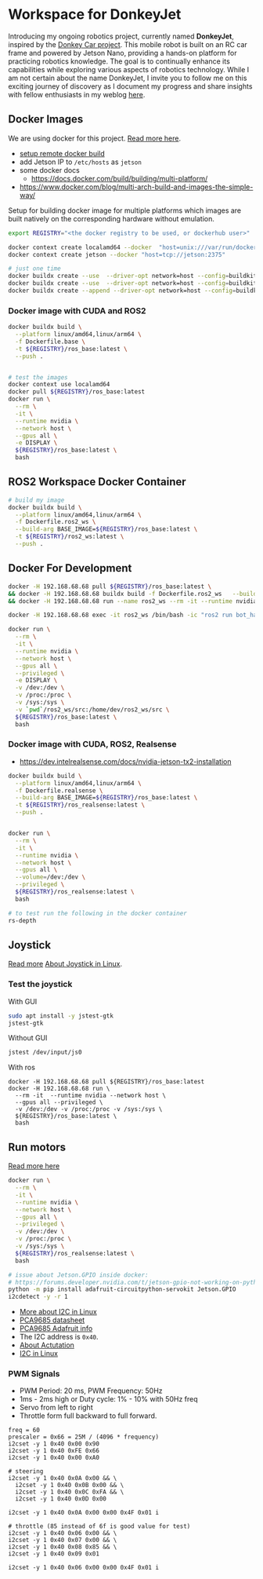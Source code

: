 # Workspace for DonkeyJet

Introducing my ongoing robotics project, currently named **DonkeyJet**, inspired by the [Donkey Car project](https://www.donkeycar.com/). This mobile robot is built on an RC car frame and powered by Jetson Nano, providing a hands-on platform for practicing robotics knowledge. The goal is to continually enhance its capabilities while exploring various aspects of robotics technology. While I am not certain about the name DonkeyJet, I invite you to follow me on this exciting journey of discovery as I document my progress and share insights with fellow enthusiasts in my weblog [here](https://www.enthusiasticroboticist.com/).

## Docker Images

We are using docker for this project. [Read more here](https://www.enthusiasticroboticist.com/blog/ros-2-on-jetson-nano-using-docker/).

- [setup remote docker build](https://youtu.be/YX2BSioWyhI)
- add Jetson IP to `/etc/hosts` as `jetson`
- some docker docs
  - https://docs.docker.com/build/building/multi-platform/
- https://www.docker.com/blog/multi-arch-build-and-images-the-simple-way/

Setup for building docker image for multiple platforms which images are built natively on the corresponding hardware without emulation.

```bash
export REGISTRY="<the docker registry to be used, or dockerhub user>"

docker context create localamd64 --docker  "host=unix:///var/run/docker.sock"
docker context create jetson --docker "host=tcp://jetson:2375"

# just one time
docker buildx create --use  --driver-opt network=host --config=buildkitd.toml --name MultiPlatform
docker buildx create --use  --driver-opt network=host --config=buildkitd.toml --name mybuilder localamd64
docker buildx create --append --driver-opt network=host --config=buildkitd.toml --name mybuilder jetson
```

### Docker image with CUDA and ROS2

```bash
docker buildx build \
  --platform linux/amd64,linux/arm64 \
  -f Dockerfile.base \
  -t ${REGISTRY}/ros_base:latest \
  --push .


# test the images
docker context use localamd64
docker pull ${REGISTRY}/ros_base:latest
docker run \
  --rm \
  -it \
  --runtime nvidia \
  --network host \
  --gpus all \
  -e DISPLAY \
  ${REGISTRY}/ros_base:latest \
  bash
```

## ROS2 Workspace Docker Container

```bash
# build my image
docker buildx build \
  --platform linux/amd64,linux/arm64 \
  -f Dockerfile.ros2_ws \
  --build-arg BASE_IMAGE=${REGISTRY}/ros_base:latest \
  -t ${REGISTRY}/ros2_ws:latest \
  --push .
```

## Docker For Development
```bash
docker -H 192.168.68.68 pull ${REGISTRY}/ros_base:latest \
&& docker -H 192.168.68.68 buildx build -f Dockerfile.ros2_ws   --build-arg BASE_IMAGE=${REGISTRY}/ros_base:latest   -t ${REGISTRY}/ros2_ws:latest . \
&& docker -H 192.168.68.68 run --name ros2_ws --rm -it --runtime nvidia --network host --gpus all --privileged -e DISPLAY -v /dev:/dev -v /proc:/proc -v /sys:/sys ${REGISTRY}/ros2_ws:latest bash -ic "ros2 run bot_hardware joy"

docker -H 192.168.68.68 exec -it ros2_ws /bin/bash -ic "ros2 run bot_hardware pca9685"

docker run \
  --rm \
  -it \
  --runtime nvidia \
  --network host \
  --gpus all \
  --privileged \
  -e DISPLAY \
  -v /dev:/dev \
  -v /proc:/proc \
  -v /sys:/sys \
  -v `pwd`/ros2_ws/src:/home/dev/ros2_ws/src \
  ${REGISTRY}/ros_base:latest \
  bash 
```

### Docker image with CUDA, ROS2, Realsense
- https://dev.intelrealsense.com/docs/nvidia-jetson-tx2-installation


```bash
docker buildx build \
  --platform linux/amd64,linux/arm64 \
  -f Dockerfile.realsense \
  --build-arg BASE_IMAGE=${REGISTRY}/ros_base:latest \
  -t ${REGISTRY}/ros_realsense:latest \
  --push .


docker run \
  --rm \
  -it \
  --runtime nvidia \
  --network host \
  --gpus all \
  --volume=/dev:/dev \
  --privileged \
  ${REGISTRY}/ros_realsense:latest \
  bash

# to test run the following in the docker container
rs-depth
```

## Joystick

[Read more](https://www.enthusiasticroboticist.com/blog/using-bluetooth-controller-with-ros-2-on-jetson-nano/)
[About Joystick in Linux](https://opencoursehub.cs.sfu.ca/bfraser/grav-cms/cmpt433/links/files/2022-student-howtos/LinuxJoystick.hLibrary.pdf).

### Test the joystick

With GUI
```bash
sudo apt install -y jstest-gtk
jstest-gtk
```

Without GUI
```bash
jstest /dev/input/js0
```

With ros
```
docker -H 192.168.68.68 pull ${REGISTRY}/ros_base:latest
docker -H 192.168.68.68 run \
  --rm -it  --runtime nvidia --network host \
  --gpus all --privileged \
  -v /dev:/dev -v /proc:/proc -v /sys:/sys \
  ${REGISTRY}/ros_base:latest \
  bash
```


## Run motors

[Read more here](https://www.enthusiasticroboticist.com/blog/actuation-and-pca9685-with-ros-2-on-jetson-nano/)

```bash
docker run \
  --rm \
  -it \
  --runtime nvidia \
  --network host \
  --gpus all \
  --privileged \
  -v /dev:/dev \
  -v /proc:/proc \
  -v /sys:/sys \
  ${REGISTRY}/ros_realsense:latest \
  bash

# issue about Jetson.GPIO inside docker: 
# https://forums.developer.nvidia.com/t/jetson-gpio-not-working-on-python-inside-the-container/180435
python -m pip install adafruit-circuitpython-servokit Jetson.GPIO
i2cdetect -y -r 1
```

- [More about I2C in Linux](https://www.youtube.com/watch?v=-1PHQYRbAm8&ab_channel=Johannes4GNU_Linux)
- [PCA9685 datasheet](https://cdn-shop.adafruit.com/datasheets/PCA9685.pdf)
- [PCA9685 Adafruit info](https://cdn-learn.adafruit.com/downloads/pdf/16-channel-pwm-servo-driver.pdf)
- The I2C address is `0x40`.
- [About Actutation](http://docs.donkeycar.com/parts/actuators/)
- [I2C in Linux](http://embeddedcraft.org/eclinux/linuxi2c.html)

### PWM Signals
- PWM Period: 20 ms, PWM Frequency: 50Hz
- 1ms - 2ms high or Duty cycle: 1% - 10% with 50Hz freq
- Servo from left to right
- Throttle form full backward to full forward.

```
freq = 60
prescaler = 0x66 = 25M / (4096 * frequency)
i2cset -y 1 0x40 0x00 0x90
i2cset -y 1 0x40 0xFE 0x66
i2cset -y 1 0x40 0x00 0xA0

# steering
i2cset -y 1 0x40 0x0A 0x00 && \
  i2cset -y 1 0x40 0x0B 0x00 && \
  i2cset -y 1 0x40 0x0C 0xFA && \
  i2cset -y 1 0x40 0x0D 0x00

i2cset -y 1 0x40 0x0A 0x00 0x00 0x4F 0x01 i

# throttle (85 instead of 6f is good value for test)
i2cset -y 1 0x40 0x06 0x00 && \
i2cset -y 1 0x40 0x07 0x00 && \
i2cset -y 1 0x40 0x08 0x85 && \
i2cset -y 1 0x40 0x09 0x01

i2cset -y 1 0x40 0x06 0x00 0x00 0x4F 0x01 i

```

